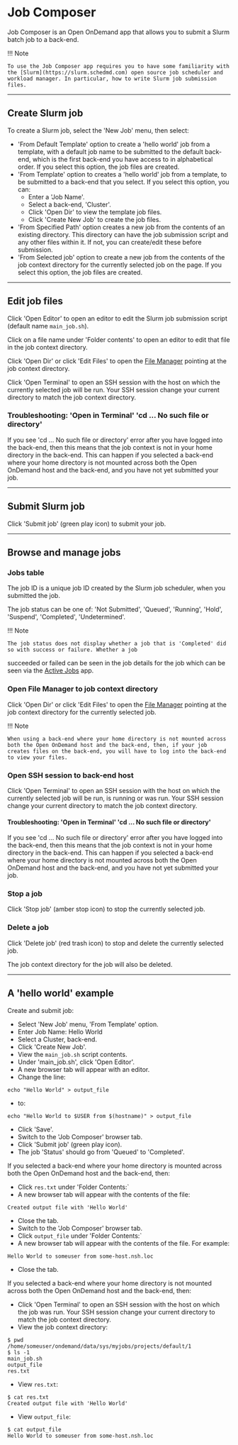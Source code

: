 # Job Composer

Job Composer is an Open OnDemand app that allows you to submit a Slurm batch job to a back-end.

!!! Note

    To use the Job Composer app requires you to have some familiarity with the [Slurm](https://slurm.schedmd.com) open source job scheduler and workload manager. In particular, how to write Slurm job submission files.

---

## Create Slurm job

To create a Slurm job, select the 'New Job' menu, then select:

* 'From Default Template' option to create a 'hello world' job from a template, with a default job name to be submitted to the default back-end, which is the first back-end you have access to in alphabetical order. If you select this option, the job files are created.
* 'From Template' option to creates a 'hello world' job from a template, to be submitted to a back-end that you select. If you select this option, you can:
    - Enter a 'Job Name'.
    - Select a back-end, 'Cluster'.
    - Click 'Open Dir' to view the template job files.
    - Click 'Create New Job' to create the job files.
* 'From Specified Path' option creates a new job from the contents of an existing directory. This directory can have the job submission script and any other files within it. If not, you can create/edit these before submission.
* 'From Selected job' option to create a new job from the contents of the job context directory for the currently selected job on the page. If you select this option, the job files are created.

---

## Edit job files

Click 'Open Editor' to open an editor to edit the Slurm job submission script (default name `main_job.sh`).

Click on a file name under 'Folder contents' to open an editor to edit that file in the job context directory.

Click 'Open Dir' or click 'Edit Files' to open the [File Manager](../files.md) pointing at the job context directory.

Click 'Open Terminal' to open an SSH session with the host on which the currently selected job will be run. Your SSH session change your current directory to match the job context directory.

### Troubleshooting: 'Open in Terminal' 'cd ... No such file or directory'

If you see 'cd ... No such file or directory' error after you have logged into the back-end, then this means that the job context is not in your home directory in the back-end. This can happen if you selected a back-end where your home directory is not mounted across both the Open OnDemand host and the back-end, and you have not yet submitted your job.

---

## Submit Slurm job

Click 'Submit job' (green play icon) to submit your job.

---

## Browse and manage jobs

### Jobs table

The job ID is a unique job ID created by the Slurm job scheduler, when you submitted the job.

The job status can be one of: 'Not Submitted', 'Queued', 'Running', 'Hold', 'Suspend', 'Completed', 'Undetermined'.

!!! Note

    The job status does not display whether a job that is 'Completed' did so with success or failure. Whether a job
succeeded or failed can be seen in the job details for the job which can be seen via the [Active Jobs](./active-jobs.md) app.

### Open File Manager to job context directory

Click 'Open Dir' or click 'Edit Files' to open the [File Manager](../files.md) pointing at the job context directory for the currently selected job.

!!! Note

    When using a back-end where your home directory is not mounted across both the Open OnDemand host and the back-end, then, if your job creates files on the back-end, you will have to log into the back-end to view your files.

### Open SSH session to back-end host

Click 'Open Terminal' to open an SSH session with the host on which the currently selected job will be run, is running or was run. Your SSH session change your current directory to match the job context directory.

#### Troubleshooting: 'Open in Terminal' 'cd ... No such file or directory'

If you see 'cd ... No such file or directory' error after you have logged into the back-end, then this means that the job context is not in your home directory in the back-end. This can happen if you selected a back-end where your home directory is not mounted across both the Open OnDemand host and the back-end, and you have not yet submitted your job.

### Stop a job

Click 'Stop job' (amber stop icon) to stop the currently selected job.

### Delete a job

Click 'Delete job' (red trash icon) to stop and delete the currently selected job.

The job context directory for the job will also be deleted.

---

## A 'hello world' example

Create and submit job:

* Select 'New Job' menu, 'From Template' option.
* Enter Job Name: Hello World
* Select a Cluster, back-end.
* Click 'Create New Job'.
* View the `main_job.sh` script contents.
* Under 'main_job.sh', click 'Open Editor'.
* A new browser tab will appear with an editor.
* Change the line:
```
echo "Hello World" > output_file
```
* to:
```
echo "Hello World to $USER from $(hostname)" > output_file
```
* Click 'Save'.
* Switch to the 'Job Composer' browser tab.
* Click 'Submit job' (green play icon).
* The job 'Status' should go from 'Queued' to 'Completed'.

If you selected a back-end where your home directory is mounted across both the Open OnDemand host and the back-end, then:

* Click `res.txt` under 'Folder Contents:`
* A new browser tab will appear with the contents of the file:
```
Created output file with 'Hello World'
```
* Close the tab.
* Switch to the 'Job Composer' browser tab.
* Click `output_file` under 'Folder Contents:`
* A new browser tab will appear with the contents of the file. For example:
```
Hello World to someuser from some-host.nsh.loc
```
* Close the tab.

If you selected a back-end where your home directory is not mounted across both the Open OnDemand host and the back-end, then:

* Click 'Open Terminal' to open an SSH session with the host on which the job was run. Your SSH session change your current directory to match the job context directory.
* View the job context directory:
```console
$ pwd
/home/someuser/ondemand/data/sys/myjobs/projects/default/1
$ ls -1
main_job.sh
output_file
res.txt
```
* View `res.txt`:
```
$ cat res.txt 
Created output file with 'Hello World'
```
* View `output_file`:
```
$ cat output_file 
Hello World to someuser from some-host.nsh.loc
```
